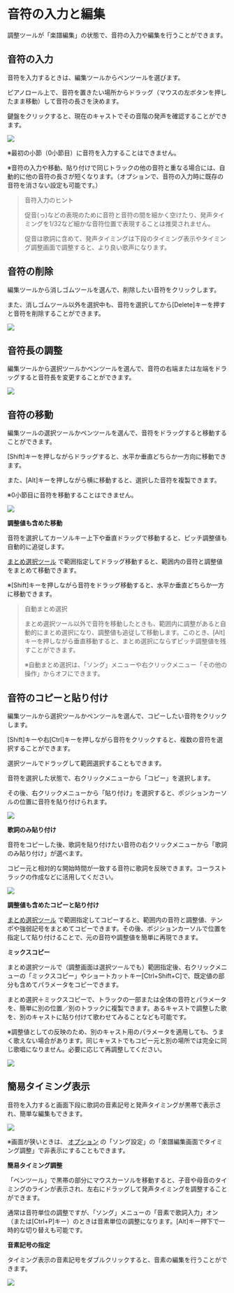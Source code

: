 



 音符の入力と編集
==========


  


 調整ツールが「楽譜編集」の状態で、音符の入力や編集を行うことができます。
   


 音符の入力
-------


 音符を入力するときは、編集ツールからペンツールを選びます。
   

 ピアノロール上で、音符を置きたい場所からドラッグ（マウスの左ボタンを押したまま移動）して音符の長さを決めます。
   

 鍵盤をクリックすると、現在のキャストでその音階の発声を確認することができます。
   

  


![](../../image/st02_01_w.png)

 ※最初の小節（0小節目）に音符を入力することはできません。
   

 ※音符の入力や移動、貼り付けで同じトラックの他の音符と重なる場合には、自動的に他の音符の長さが短くなります。（オプションで、音符の入力時に既存の音符を消さない設定も可能です。）
   


> 
> 
> 
>  音符入力のヒント
>  
> 
>  促音(っ)などの表現のために音符と音符の間を細かく空けたり、発声タイミングを1/32など細かな音符位置で表現することは推奨されません。
>    
> 
>  促音は歌詞に含めて、発声タイミングは下段のタイミング表示やタイミング調整画面で調整すると、より良い歌声になります。
>  
> 
> 
> 
> 



 音符の削除
-------


 編集ツールから消しゴムツールを選んで、削除したい音符をクリックします。
   

 また、消しゴムツール以外を選択中も、音符を選択してから[Delete]キーを押すと音符を削除することができます。
   

  


![](../../image/st02_02_w.png)


 音符長の調整
--------


 編集ツールから選択ツールかペンツールを選んで、音符の右端または左端をドラッグすると音符長を変更することができます。
   

  


![](../../image/st02_03_w.png)


 音符の移動
-------


 編集ツールの選択ツールかペンツールを選んで、音符をドラッグすると移動することができます。
   

 [Shift]キーを押しながらドラッグすると、水平か垂直どちらか一方向に移動できます。
   

 また、[Alt]キーを押しながら横に移動すると、選択した音符を複製できます。
   

 ※0小節目に音符を移動することはできません。
   

  


![](../../image/st02_04_w.png)

  

**調整値も含めた移動**
  

 音符を選択してカーソルキー上下や垂直ドラッグで移動すると、ピッチ調整値も自動的に追従します。
   

[まとめ選択ツール](https://cevio.jp/guide/cevio_ai/songtrack/song_05) 
 で範囲指定してドラッグ移動すると、範囲内の音符と調整値をまとめて移動できます。
   

 ※[Shift]キーを押しながら音符をドラッグ移動すると、水平か垂直どちらか一方に移動できます。
   


> 
> 
> 
>  自動まとめ選択
>  
> 
>  まとめ選択ツール以外で音符を移動したときも、範囲内に調整があると自動的にまとめ選択になり、調整値も追従して移動します。このとき、[Alt]キーを押しながら垂直移動すると、まとめ選択にならずピッチ調整値を残すことができます。
>    
> 
>  ※自動まとめ選択は、「ソング」メニューや右クリックメニュー「その他の操作」からオフにできます。
>    
> 
> 
> 
> 
> 
> 



 音符のコピーと貼り付け
-------------


 編集ツールから選択ツールかペンツールを選んで、コピーしたい音符をクリックします。
   

 [Shift]キーや右[Ctrl]キーを押しながら音符をクリックすると、複数の音符を選択することができます。
   

 選択ツールでドラッグして範囲選択することもできます。
   

  

 音符を選択した状態で、右クリックメニューから「コピー」を選択します。
   

 その後、右クリックメニューから「貼り付け」を選択すると、ポジションカーソルの位置に音符を貼り付けられます。
   

  


![](../../image/st02_05_w.png)

  

**歌詞のみ貼り付け**
  

 音符をコピーした後、歌詞を貼り付けたい音符の右クリックメニューから「歌詞のみ貼り付け」が選べます。
   

 コピー元と相対的な開始時間が一致する音符に歌詞を反映できます。コーラストラックの作成などに活用してください。
   

  


![](../../image/V8.3_score_note_paste_lyrics.png)

  

**調整値も含めたコピーと貼り付け**
  

[まとめ選択ツール](../song_05/') 
 で範囲指定してコピーすると、範囲内の音符と調整値、テンポや強弱記号をまとめてコピーできます。その後、ポジションカーソルで位置を指定して貼り付けることで、元の音符や調整値を簡単に再現できます。
   

  

**ミックスコピー**
  

 まとめ選択ツールで（調整画面は選択ツールでも）範囲指定後、右クリックメニューの「ミックスコピー」やショートカットキー[Ctrl+Shift+C]で、既定値の部分も含めてパラメータをコピーできます。
   

 まとめ選択＋ミックスコピーで、トラックの一部または全体の音符とパラメータを、簡単に別の位置／別のトラックに複製できます。あるキャストで調整した歌を、別のキャストに貼り付けて歌わせてみることなども可能です。
   

 ※調整値としての反映のため、別のキャスト用のパラメータを適用しても、うまく歌えない場合があります。同じキャストでもコピー元と別の場所では完全に同じ歌唱になりません。必要に応じて再調整してください。
   

  


![](../../image/V8.4.5_mixcopy.png)


 簡易タイミング表示
-----------


 音符を入力すると画面下段に歌詞の音素記号と発声タイミングが黒帯で表示され、簡単な編集もできます。
   

  


![](../../image/V8.4_score_timing_adjust.png)

 ※画面が狭いときは、
 [オプション](../../option/) 
 の「ソング設定」の「楽譜編集画面でタイミング調整」で非表示にすることもできます。
   

  

**簡易タイミング調整**
  

 「ペンツール」で黒帯の部分にマウスカーソルを移動すると、子音や母音のタイミングのラインが表示され、左右にドラッグして発声タイミングを調整することができます。
   

 通常は音符単位の調整ですが、「ソング」メニューの「音素で歌詞入力」オン（または[Ctrl+P]キー）のときは音素単位の調整になります。[Alt]キー押下で一時的な切り替えも可能です。
   

  

**音素記号の指定**
  

 タイミング表示の音素記号をダブルクリックすると、音素の編集を行うことができます。
   

  


![](../../image/V8.2_score_timing_phoneme.png)





